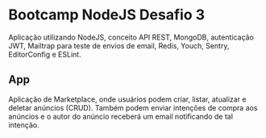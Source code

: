 # Bootcamp NodeJS Desafio 3

Aplicação utilizando NodeJS, conceito API REST, MongoDB, autenticação JWT, Mailtrap para teste de envios de email, Redis, Youch, Sentry, EditorConfig e ESLint.

## App

Aplicação de Marketplace, onde usuários podem criar, listar, atualizar e deletar anúncios (CRUD). Também podem enviar intenções de compra aos anúncios e o autor do anúncio receberá um email notificando de tal intenção.
